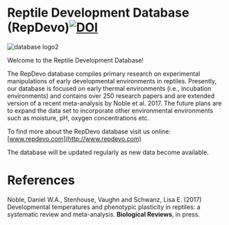 # Reptile Development Database (RepDevo)[![DOI](https://zenodo.org/badge/99314891.svg)](https://zenodo.org/badge/latestdoi/99314891)

![database logo2](https://user-images.githubusercontent.com/3505482/33988027-184f05b6-e117-11e7-859a-db4480b7c14c.jpg)

Welcome to the Reptile Development Database! 

The RepDevo database compiles primary research on experimental manipulations of early developmental environments in reptiles. Presently, our database is focused on early thermal environments (i.e., incubation environments) and contains over 250 research papers and are extended version of a recent meta-analysis by Noble et al. 2017. The future plans are to expand the data set to incorporate other environmental environments such as moisture, pH, oxygen concentrations etc. 

To find more about the RepDevo database visit us online: [www.repdevo.com](http://www.repdevo.com)

The database will be updated regularly as new data become available. 

# References

Noble, Daniel W.A., Stenhouse, Vaughn and Schwanz, Lisa E. (2017) Developmental temperatures and phenotypic plasticity in reptiles: a systematic review and meta-analysis. **Biological Reviews**, in press.
